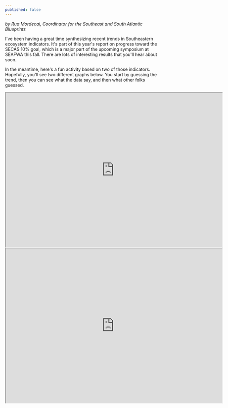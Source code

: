 ```yaml
---
published: false
---
```

_by Rua Mordecai, Coordinator for the Southeast and South Atlantic Blueprints_

I've been having a great time synthesizing recent trends in Southeastern ecosystem indicators. It's part of this year's report on progress toward the SECAS 10% goal, which is a major part of the upcoming symposium at SEAFWA this fall. There are lots of interesting results that you'll hear about soon.

In the meantime, here's a fun activity based on two of those indicators. Hopefully, you'll see two different graphs below. You start by guessing the trend, then you can see what the data say, and then what other folks guessed.

<iframe src="https://drawit.mucollective.co/vis/cp9p3vDZy6SBwTqhjLCbrbCRoLm2/-Lm5dVSAz7lAvbLtSjBB" width="700" height="500">
</iframe>
<iframe src="https://drawit.mucollective.co/vis/cp9p3vDZy6SBwTqhjLCbrbCRoLm2/-Lm5WMI9vXseEpn5hgeM" width="700" height="500">
</iframe>
